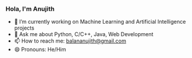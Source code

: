 ### Hola, I'm Anujith 



- 🔭 I’m currently working on Machine Learning and Artificial Intelligence projects
- 💬 Ask me about Python, C/C++, Java, Web Development
- 📫 How to reach me: balananujith@gmail.com
- 😄 Pronouns: He/Him

